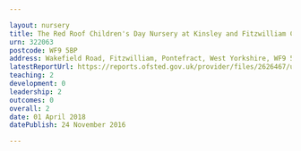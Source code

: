 ```yaml
---

layout: nursery
title: The Red Roof Children's Day Nursery at Kinsley and Fitzwilliam Community Resource Centre
urn: 322063
postcode: WF9 5BP
address: Wakefield Road, Fitzwilliam, Pontefract, West Yorkshire, WF9 5BP
latestReportUrl: https://reports.ofsted.gov.uk/provider/files/2626467/urn/322063.pdf
teaching: 2
development: 0
leadership: 2
outcomes: 0
overall: 2
date: 01 April 2018 
datePublish: 24 November 2016

---
```

